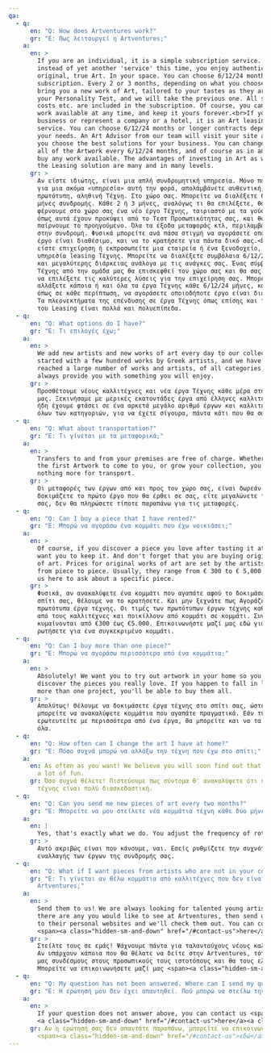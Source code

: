 ```yaml
---
qa:
  - q:
      en: "Q: How does Artventures work?"
      gr: "Ε: Πως λειτουργεί η Artventures;"
    a:
      en: >
        If you are an individual, it is a simple subscription service. But
        instead of yet another 'service' this time, you enjoy authentic,
        original, true Art. In your space. You can choose 6/12/24 months’
        subscription. Every 2 or 3 months, depending on what you choose, we will
        bring you a new work of Art, tailored to your tastes as they arose from
        your Personality Test, and we will take the previous one. All shipping
        costs etc. are included in the subscription. Of course, you can buy any
        work available at any time, and keep it yours forever.<br>If you are a
        business or represent a company or a hotel, it is an Art leasing
        service. You can choose 6/12/24 months or longer contracts depending on
        your needs. An Art Advisor from our team will visit your site and help
        you choose the best solutions for your business. You can change some or
        all of the Artwork every 6/12/24 months, and of course as in any case,
        buy any work available. The advantages of investing in Art as well as
        the Leasing solution are many and in many levels.
      gr: >
        Αν είστε ιδιώτης, είναι μια απλή συνδρομητική υπηρεσία. Μόνο που αντί
        για μια ακόμα «υπηρεσία» αυτή την φορά, απολάμβάνετε αυθεντική,
        πρωτότυπη, αληθινή Τέχνη. Στο χώρο σας. Μπορείτε να διαλέξετε 6/12/24
        μήνες συνδρομής. Κάθε 2 ή 3 μήνες, αναλόγως τι θα επιλέξετε, θα σας
        φέρνουμε στο χώρο σας ένα νέο έργο Τέχνης, ταιριαστό με τα γούστα σας
        όπως αυτά έχουν προκύψει από το Τεστ Προσωπικότητας σας, και θα
        παίρνουμε το προηγούμενο. Όλα τα έξοδα μεταφοράς κτλ, περιλαμβάνονται
        στην συνδρομή. Φυσικά μπορείτε ανά πάσα στιγμή να αγοράσετε οποιοδήποτε
        έργο είναι διαθέσιμο, και να το κρατήσετε για πάντα δικό σας.<br>Αν
        είστε επιχείρηση ή εκπροσωπείτε μια εταιρεία ή ένα ξενοδοχείο, είναι μια
        υπηρεσία leasing Τέχνης. Μπορείτε να διαλέξετε συμβόλαια 6/12/24 μηνών ή
        και μεγαλύτερης διάρκειας ανάλογα με τις ανάγκες σας. Ένας σύμβουλος
        Τέχνης από την ομάδα μας θα επισκεφθεί τον χώρο σας και θα σας βοηθήσει
        να επιλέξετε τις καλύτερες λύσεις για την επιχείρηση σας. Μπορείτε να
        αλλάξετε κάποια ή και όλα τα έργα Τέχνης κάθε 6/12/24 μήνες, και φυσικά
        όπως σε κάθε περίπτωση, να αγοράσετε οποιοδήποτε έργο είναι διαθέσιμο.
        Τα πλεονεκτήματα της επένδυσης σε έργα Τέχνης όπως επίσης και της λύσης
        του Leasing είναι πολλά και πολυεπίπεδα.
  - q:
      en: "Q: What options do I have?"
      gr: "E: Τι επιλογές έχω;"
    a:
      en: >
        We add new artists and new works of art every day to our collection. We
        started with a few hundred works by Greek artists, and we have already
        reached a large number of works and artists, of all categories, so we’ll
        always provide you with something you will enjoy.
      gr: >
        Προσθέτουμε νέους καλλιτέχνες και νέα έργα Τέχνης κάθε μέρα στην συλλογή
        μας. Ξεκινήσαμε με μερικές εκατοντάδες έργα από έλληνες καλλιτέχνες, και
        ήδη έχουμε φτάσει σε ένα αρκετά μεγάλο αριθμό έργων και καλλιτεχνών,
        όλων των κατηγοριών, για να έχετε σίγουρα, πάντα κάτι που θα σας αρέσει.
  - q:
      en: "Q: What about transportation?"
      gr: "E: Τι γίνεται με τα μεταφορικά;"
    a:
      en: >
        Transfers to and from your premises are free of charge. Whether you try
        the first Artwork to come to you, or grow your collection, you'll pay
        nothing more for transport.
      gr: >
        Οι μεταφορές των έργων από και προς τον χώρο σας, είναι δωρεάν. Είτε
        δοκιμάζετε το πρώτο έργο που θα έρθει σε σας, είτε μεγαλώνετε τη συλλογή
        σας, δεν θα πληρώσετε τίποτε παραπάνω για τις μεταφορές.
  - q:
      en: "Q: Can I buy a piece that I have rented?"
      gr: "E: Μπορώ να αγοράσω ένα κομμάτι που έχω νοικιάσει;"
    a:
      en: >
        Of course, if you discover a piece you love after tasting it at home, we
        want you to keep it. And don't forget that you are buying original works
        of art. Prices for original works of art are set by the artists and vary
        from piece to piece. Usually, they range from € 300 to € 5,000. Contact
        us here to ask about a specific piece.
      gr: >
        Φυσικά, αν ανακαλύψετε ένα κομμάτι που αγαπάτε αφού το δοκιμάσετε στο
        σπίτι σας, θέλουμε να το κρατήσετε. Και μην ξεχνάτε πως Αγοράζετε
        πρωτότυπα έργα τέχνης. Οι τιμές των πρωτότυπων έργων τέχνης καθορίζονται
        από τους καλλιτέχνες και ποικίλλουν από κομμάτι σε κομμάτι. Συνήθως,
        κυμαίνονται από €300 έως €5.000. Επικοινωνήστε μαζί μας εδώ για να
        ρωτήσετε για ένα συγκεκριμένο κομμάτι.
  - q:
      en: "Q: Can I buy more than one piece?"
      gr: "E: Μπορώ να αγοράσω περισσότερα από ένα κομμάτια;"
    a:
      en: >
        Absolutely! We want you to try out artwork in your home so you can
        discover the pieces you really love. If you happen to fall in love with
        more than one project, you'll be able to buy them all.
      gr: >
        Απολύτως! Θέλουμε να δοκιμάσετε έργα τέχνης στο σπίτι σας, ώστε να
        μπορείτε να ανακαλύψετε κομμάτια που αγαπάτε πραγματικά. Εάν τυχαίνει να
        ερωτευτείτε με περισσότερα από ένα έργα, θα μπορείτε και να τα αγοράσετε
        όλα.
  - q:
      en: "Q: How often can I change the art I have at home?"
      gr: "E: Πόσο συχνά μπορώ να αλλάξω την τέχνη που έχω στο σπίτι;"
    a:
      en: As often as you want! We believe you will soon find out that renewing art is
        a lot of fun.
      gr: Όσο συχνά θέλετε! Πιστεύουμε πως σύντομα θ' ανακαλύψετε ότι η ανανεώση έργων
        τέχνης είναι πολύ διασκεδαστική.
  - q:
      en: "Q: Can you send me new pieces of art every two months?"
      gr: "E: Μπορείτε να μου στείλετε νέα κομμάτια τέχνη κάθε δύο μήνες;"
    a:
      en: |
        Yes, that's exactly what we do. You adjust the frequency of rotation.
      gr: >
        Αυτό ακριβώς είναι που κάνουμε, ναι. Εσείς ρυθμίζετε την συχνότητα της
        εναλλαγής των έργων της συνδρομής σας.
  - q:
      en: "Q: What if I want pieces from artists who are not in your collection?"
      gr: "E: Τι γίνεται αν θέλω κομμάτια από καλλιτέχνες που δεν είναι στην
        Artventures;"
    a:
      en: >
        Send them to us! We are always looking for talented young artists. If
        there are any you would like to see at Artventures, then send us links
        to their personal websites and we'll check them out. You can contact us
        <span><a class="hidden-sm-and-down" href="/#contact-us">here</a><a class="hidden-md-and-up" href="/#contact-us-small">here</a>.</span>
      gr: >
        Στείλτε τους σε εμάς! Ψάχνουμε πάντα για ταλαντούχους νέους καλλιτέχνες.
        Αν υπάρχουν κάποια που θα θέλατε να δείτε στην Artventures, τότε στείλτε
        μας συνδέσμους στους προσωπικούς τους ιστοτόπους και θα τους ελέγξουμε.
        Μπορείτε να επικοινωνήσετε μαζί μας <span><a class="hidden-sm-and-down" href="/#contact-us">εδώ</a><a class="hidden-md-and-up" href="/#contact-us-small">εδώ</a>.</span>
  - q:
      en: "Q: My question has not been answered. Where can I send my question?"
      gr: "E: Η ερώτησή μου δεν έχει απαντηθεί. Πού μπορώ να στείλω την ερώτησή μου;"
    a:
      en: >
        Ιf your question does not answer above, you can contact us <span>
        <a class="hidden-sm-and-down" href="/#contact-us">here</a><a class="hidden-md-and-up" href="/#contact-us-small">here</a>.</span>
      gr: Αν η ερώτησή σας δεν απαντάτε παραπάνω, μπορείτε να επικοινωνήσετε μαζί μας
        <span><a class="hidden-sm-and-down" href="/#contact-us">εδώ</a><a class="hidden-md-and-up" href="/#contact-us-small">εδώ</a>.</span>
---
```


